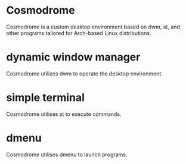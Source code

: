 # Cosmodrome

Cosmodrome is a custom desktop environment based on dwm, st, and other programs tailored for Arch-based Linux distributions.

# dynamic window manager

Cosmodrome utilizes dwm to operate the desktop environment.

# simple terminal

Cosmodrome utilises st to execute commands.

# dmenu

Cosmodrome utilises dmenu to launch programs.
